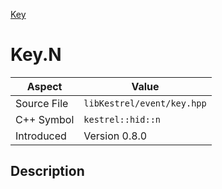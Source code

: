 [Key](index)
# Key.N
| Aspect | Value |
| --- | --- |
| Source File | `libKestrel/event/key.hpp` |
| C++ Symbol | `kestrel::hid::n` |
| Introduced | Version 0.8.0 |
## Description

